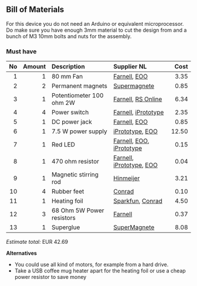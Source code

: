 ## Bill of Materials

For this device you do not need an Arduino or equivalent microprocessor. Do make sure you have enough 3mm material to cut the design from and a bunch of M3 10mm bolts and nuts for the assembly.

### Must have

|No|Amount|Description|Supplier NL|Cost|
| ------------: | ------------: | :------------ | :------------ | ------------: |
|1|1|80 mm Fan|[Farnell](http://nl.farnell.com/bisonic/sp802512l-03/fan-80x25mm-12vdc/dp/1832326), [EOO](https://www.eoo-bv.nl/ventilatoren-fan/13244-ee80251s3.html) |3.35|
|2|2|Permanent magnets|[Supermagnete](http://www.supermagnete.nl/blokmagneten-neodymium-middelgroot/blokmagneet-10mm-x-10mm-x-5mm-neodymium-n42-vernikkeld_Q-10-10-05-N)|0.85|
|3|1|Potentiometer 100 ohm 2W|[Farnell](http://nl.farnell.com/bourns/93r1a-r22-a05l/potentiometer-linear-100-ohm-10/dp/2321801), [RS Online](http://nl.rs-online.com/web/p/potentiometers/5225254/)|6.34|
|4|4|Power switch|[Farnell](http://nl.farnell.com/webapp/wcs/stores/servlet/ProductDisplay?catalogId=15001&langId=31&urlRequestType=Base&partNumber=4710368&storeId=10168), [iPrototype](https://iprototype.nl/products/components/buttons-switches/rocker-switch-large)|2.35|
|5|1|DC power jack|[Farnell](http://nl.farnell.com/multicomp/jr1819-rohs-psg01769/socket-low-voltage-2-1mm-chassis/dp/1216726), [EOO](https://www.eoo-bv.nl/voeding-dc/14342-v-c-2mm1-moer-lc.html)|0.85|
|6|1|7.5 W power supply|[iPrototype](https://iprototype.nl/products/accessoires/power/adapter), [EOO](https://www.eoo-bv.nl/voeding-adaptors/11642-adapt-univ-1000ma.html)|12.50|
|7|1|Red LED|[Farnell](http://nl.farnell.com/webapp/wcs/stores/servlet/ProductDisplay?catalogId=15001&langId=31&urlRequestType=Base&partNumber=2335728&storeId=10168), [EOO](http://www.eoo-bv.nl/index.php?_a=viewProd&productId=5942), [iPrototype](https://iprototype.nl/products/components/led-lcd/rood#)|0.15|
|8|1|470 ohm resistor|[Farnell](http://nl.farnell.com/webapp/wcs/stores/servlet/ProductDisplay?catalogId=15001&langId=31&urlRequestType=Base&partNumber=2329680&storeId=10168), [iPrototype](https://iprototype.nl/products/components/resistors/470R), [EOO](https://www.eoo-bv.nl/metaaloxide-5w/14841-mo-5w-470-sr.html)|0.04|
|9|1|Magnetic stirring rod|[Hinmeijer](http://www.hinmeijer.nl/product/121939/Magneetroerstaafjes_ellipsvormig.aspx)|3.21|
|10|4|Rubber feet|[Conrad](https://www.conrad.nl/nl/toolcraft-elastische-buffer-zelfklevend-pd2104sw-x-h-10-mm-x-4-mm-zwart-1-stuks-401489.html)|0.10|
|11|1|Heating foil|[Sparkfun](https://www.sparkfun.com/products/11288), [Conrad](https://www.conrad.nl/nl/thermo-verwarmingsfolie-zelfklevend-12-vdc-12-vac-22-w-veiligheidstype-ipx4-90-mm-1216623.html)|4.50|
|12|3|68 Ohm 5W Power resistors|[Farnell](http://nl.farnell.com/webapp/wcs/stores/servlet/ProductDisplay?catalogId=15001&langId=31&urlRequestType=Base&partNumber=2118068&storeId=10168)|0.37|
|13|1|Superglue|[SuperMagnete](https://www.supermagnete.nl/eng/workshop-magnets/uhu-max-repair-adhesive-for-magnets-waterproof-without-solvents_WS-ADH-01)|8.08|

*Estimate total:* EUR 42.69

**Alternatives**

* You could use all kind of motors, for example from a hard drive.
* Take a USB coffee mug heater apart for the heating foil or use a cheap power resistor to save money
